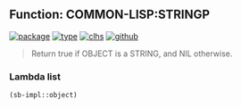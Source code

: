 ## Function: COMMON-LISP:STRINGP
[![package](https://img.shields.io/badge/Package-COMMON--LISP-5f9ea0.svg?style=social&colorA=999999)](../) [![type](https://img.shields.io/badge/Type-Function-5f9ea0.svg?style=social&colorA=999999)](../#function) [![clhs](https://img.shields.io/badge/CLHS-STRINGP-5f9ea0.svg?style=social&colorA=999999)](http://www.lispworks.com/documentation/HyperSpec/Body/f_stgp.htm) [![github](https://img.shields.io/badge/GitHub-View_the_source-5f9ea0.svg?style=social&colorA=999999&logo=github)](https://github.com/sbcl/sbcl/blob/master/src/code/pred.lisp/) 

> Return true if OBJECT is a STRING, and NIL otherwise.

### Lambda list
```cl
(sb-impl::object)
```
